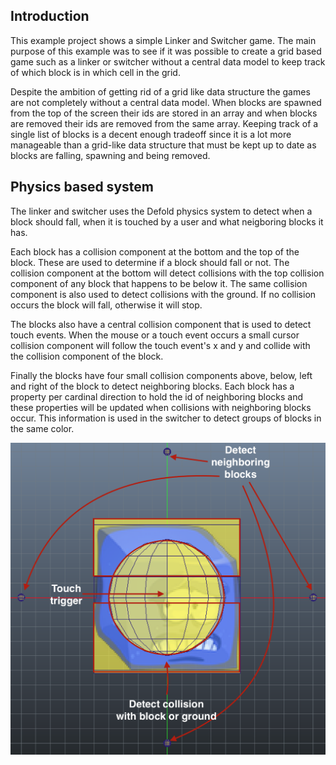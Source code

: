 ## Introduction ##
This example project shows a simple Linker and Switcher game. The main purpose of this example was to see if it was possible to create a grid based game such as a linker or switcher without a central data model to keep track of which block is in which cell in the grid.

Despite the ambition of getting rid of a grid like data structure the games are not completely without a central data model. When blocks are spawned from the top of the screen their ids are stored in an array and when blocks are removed their ids are removed from the same array. Keeping track of a single list of blocks is a decent enough tradeoff since it is a lot more manageable than a grid-like data structure that must be kept up to date as blocks are falling, spawning and being removed.

## Physics based system ##
The linker and switcher uses the Defold physics system to detect when a block should fall, when it is touched by a user and what neigboring blocks it has.

Each block has a collision component at the bottom and the top of the block. These are used to determine if a block should fall or not. The collision component at the bottom will detect collisions with the top collision component of any block that happens to be below it. The same collision component is also used to detect collisions with the ground. If no collision occurs the block will fall, otherwise it will stop.

The blocks also have a central collision component that is used to detect touch events. When the mouse or a touch event occurs a small cursor collision component will follow the touch event's x and y and collide with the collision component of the block.

Finally the blocks have four small collision components above, below, left and right of the block to detect neighboring blocks. Each block has a property per cardinal direction to hold the id of neighboring blocks and these properties will be updated when collisions with neighboring blocks occur. This information is used in the switcher to detect groups of blocks in the same color.

<img src="readme_block_collision_objects.png" width="600"/>
